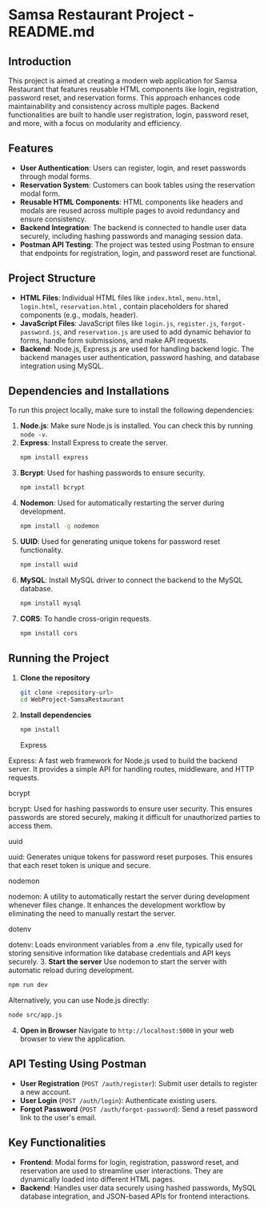 # Samsa Restaurant Project - README.md

## Introduction

This project is aimed at creating a modern web application for Samsa Restaurant that features reusable HTML components like login, registration, password reset, and reservation forms. This approach enhances code maintainability and consistency across multiple pages. Backend functionalities are built to handle user registration, login, password reset, and more, with a focus on modularity and efficiency.

## Features

- **User Authentication**: Users can register, login, and reset passwords through modal forms.
- **Reservation System**: Customers can book tables using the reservation modal form.
- **Reusable HTML Components**: HTML components like headers and modals are reused across multiple pages to avoid redundancy and ensure consistency.
- **Backend Integration**: The backend is connected to handle user data securely, including hashing passwords and managing session data.
- **Postman API Testing**: The project was tested using Postman to ensure that endpoints for registration, login, and password reset are functional.

## Project Structure

- **HTML Files**: Individual HTML files like `index.html`, `menu.html`, `login.html`, `reservation.html` , contain placeholders for shared components (e.g., modals, header).
- **JavaScript Files**: JavaScript files like `login.js`, `register.js`, `forgot-password.js`, and `reservation.js` are used to add dynamic behavior to forms, handle form submissions, and make API requests.
- **Backend**: Node.js, Express.js are used for handling backend logic. The backend manages user authentication, password hashing, and database integration using MySQL.

## Dependencies and Installations

To run this project locally, make sure to install the following dependencies:

1. **Node.js**: Make sure Node.js is installed. You can check this by running `node -v`.
2. **Express**: Install Express to create the server.
   ```bash
   npm install express
   ```
3. **Bcrypt**: Used for hashing passwords to ensure security.
   ```bash
   npm install bcrypt
   ```
4. **Nodemon**: Used for automatically restarting the server during development.
   ```bash
   npm install -g nodemon
   ```
5. **UUID**: Used for generating unique tokens for password reset functionality.
   ```bash
   npm install uuid
   ```
6. **MySQL**: Install MySQL driver to connect the backend to the MySQL database.
   ```bash
   npm install mysql
   ```
7. **CORS**: To handle cross-origin requests.
   ```bash
   npm install cors
   ```

## Running the Project

1. **Clone the repository**
   ```bash
   git clone <repository-url>
   cd WebProject-SamsaRestaurant
   ```
2. **Install dependencies**
   ```bash
   npm install
   
   ```
   Express

Express: A fast web framework for Node.js used to build the backend server. It provides a simple API for handling routes, middleware, and HTTP requests.

bcrypt

bcrypt: Used for hashing passwords to ensure user security. This ensures passwords are stored securely, making it difficult for unauthorized parties to access them.

uuid

uuid: Generates unique tokens for password reset purposes. This ensures that each reset token is unique and secure.

nodemon

nodemon: A utility to automatically restart the server during development whenever files change. It enhances the development workflow by eliminating the need to manually restart the server.

dotenv

dotenv: Loads environment variables from a .env file, typically used for storing sensitive information like database credentials and API keys securely.
3. **Start the server**
   Use nodemon to start the server with automatic reload during development.
   ```bash
   npm run dev
   ```
   Alternatively, you can use Node.js directly:
   ```bash
   node src/app.js
   ```
4. **Open in Browser**
   Navigate to `http://localhost:5000` in your web browser to view the application.

## API Testing Using Postman

- **User Registration** (`POST /auth/register`): Submit user details to register a new account.
- **User Login** (`POST /auth/login`): Authenticate existing users.
- **Forgot Password** (`POST /auth/forgot-password`): Send a reset password link to the user's email.


## Key Functionalities

- **Frontend**: Modal forms for login, registration, password reset, and reservation are used to streamline user interactions. They are dynamically loaded into different HTML pages.
- **Backend**: Handles user data securely using hashed passwords, MySQL database integration, and JSON-based APIs for frontend interactions.





